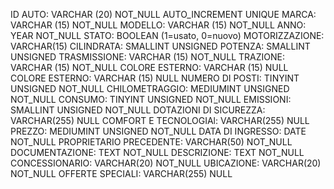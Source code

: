 ID AUTO:                    VARCHAR (20) NOT_NULL AUTO_INCREMENT UNIQUE
MARCA:                      VARCHAR (15) NOT_NULL
MODELLO:                    VARCHAR (15) NOT_NULL
ANNO:                       YEAR NOT_NULL
STATO:                      BOOLEAN (1=usato, 0=nuovo)
MOTORIZZAZIONE:             VARCHAR(15)
CILINDRATA:                 SMALLINT UNSIGNED
POTENZA:                    SMALLINT UNSIGNED
TRASMISSIONE:               VARCHAR (15) NOT_NULL
TRAZIONE:                   VARCHAR (15) NOT_NULL
COLORE ESTERNO:             VARCHAR (15) NULL
COLORE ESTERNO:             VARCHAR (15) NULL
NUMERO DI POSTI:            TINYINT UNSIGNED NOT_NULL
CHILOMETRAGGIO:             MEDIUMINT UNSIGNED NOT_NULL
CONSUMO:                    TINYINT UNSIGNED NOT_NULL
EMISSIONI:                  SMALLINT UNSIGNED NOT_NULL
DOTAZIONI DI SICUREZZA:     VARCHAR(255) NULL
COMFORT E TECNOLOGIAl:      VARCHAR(255) NULL
PREZZO:                     MEDIUMINT UNSIGNED NOT_NULL
DATA DI INGRESSO:           DATE NOT_NULL
PROPRIETARIO PRECEDENTE:    VARCHAR(50) NOT_NULL
DOCUMENTAZIONE:             TEXT NOT_NULL
DESCRIZIONE:                TEXT NOT_NULL
CONCESSIONARIO:             VARCHAR(20) NOT_NULL
UBICAZIONE:                 VARCHAR(20) NOT_NULL
OFFERTE SPECIALI:           VARCHAR(255) NULL

